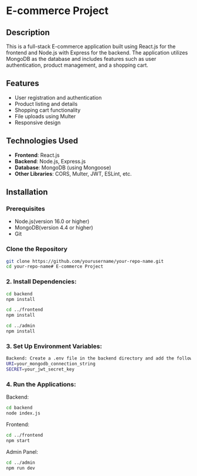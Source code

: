 # E-commerce Project

## Description

This is a full-stack E-commerce application built using React.js for the frontend and Node.js with Express for the backend. The application utilizes MongoDB as the database and includes features such as user authentication, product management, and a shopping cart.

## Features

- User registration and authentication
- Product listing and details
- Shopping cart functionality
- File uploads using Multer
- Responsive design

## Technologies Used

- **Frontend**: React.js
- **Backend**: Node.js, Express.js
- **Database**: MongoDB (using Mongoose)
- **Other Libraries**: CORS, Multer, JWT, ESLint, etc.

## Installation

### Prerequisites

- Node.js(version 16.0 or higher)
- MongoDB(version 4.4 or higher)
- Git

### Clone the Repository

```bash
git clone https://github.com/yourusername/your-repo-name.git
cd your-repo-name# E-commerce Project
```

### 2. Install Dependencies:

```bash
cd backend
npm install

cd ../frontend
npm install  

cd ../admin
npm install
```

### 3. Set Up Environment Variables:

```bash
Backend: Create a .env file in the backend directory and add the following:
URI=your_mongodb_connection_string
SECRET=your_jwt_secret_key
```

### 4. Run the Applications:

Backend:

```bash
cd backend
node index.js
```

Frontend:

```bash
cd ../frontend
npm start
```

Admin Panel:

```bash
cd ../admin
npm run dev
```
